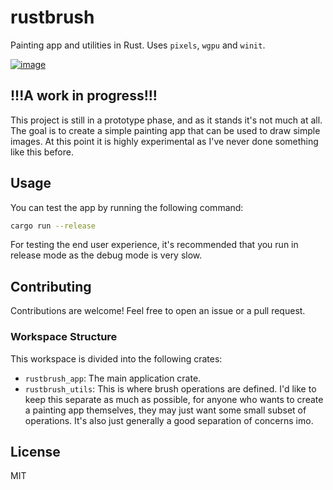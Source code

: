 # rustbrush
Painting app and utilities in Rust. Uses `pixels`, `wgpu` and `winit`.

[![image](https://github.com/user-attachments/assets/6f225fba-e16f-467a-ab87-8d1ab330ab8c)](https://github.com/BrianWiz/rustbrush)

## !!!A work in progress!!!
This project is still in a prototype phase, and as it stands it's not much at all. The goal is to create a simple painting app that can be used to draw simple images. At this point it is highly experimental as I've never done something like this before.

## Usage
You can test the app by running the following command:
```bash
cargo run --release
```

For testing the end user experience, it's recommended that you run in release mode as the debug mode is very slow.

## Contributing
Contributions are welcome! Feel free to open an issue or a pull request.

### Workspace Structure
This workspace is divided into the following crates:
- `rustbrush_app`: The main application crate.
- `rustbrush_utils`: This is where brush operations are defined. I'd like to keep this separate as much as possible, for anyone who wants to create a painting app themselves, they may just want some small subset of operations. It's also just generally a good separation of concerns imo.

## License
MIT

